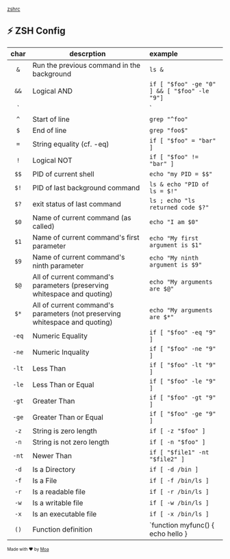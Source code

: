<sub>[zshrc](https://github.com/moatorres/zshrc)</sub>

## ⚡️ ZSH Config
| char | descrption | example |
|:-:|-|:-|
| `&` | Run the previous command in the background | `ls &` |
|`&&`| Logical AND	                                                                        |`if [ "$foo" -ge "0" ] && [ "$foo" -le "9"]`|
|`||`| Logical OR	                                                                         |`if [ "$foo" -lt "0" ] || [ "$foo" -gt "9" ]`|
|`^`| Start of line	                                                                      |`grep "^foo"`|
|`$`| End of line	                                                                        |`grep "foo$"`|
|`=`| String equality (cf. -eq)	                                                          |`if [ "$foo" = "bar" ]`|
|`!`|	Logical NOT	                                                                        |`if [ "$foo" != "bar" ]`|
|`$$`| PID of current shell	                                                               |`echo "my PID = $$"`|
|`$!`| PID of last background command	                                                     |`ls & echo "PID of ls = $!"`|
|`$?`| exit status of last command	                                                        |`ls ; echo "ls returned code $?"`|
|`$0`| Name of current command (as called)	                                                |`echo "I am $0"`|
|`$1`|    Name of current command's first parameter	                                           |`echo "My first argument is $1"`|
|`$9`|    Name of current command's ninth parameter	                                           |`echo "My ninth argument is $9"`|
|`$@`|    All of current command's parameters (preserving whitespace and quoting)	             |`echo "My arguments are $@"`|
|`$*`|    All of current command's parameters (not preserving whitespace and quoting)	         |`echo "My arguments are $*"`|
|`-eq`|   Numeric Equality	                                                                   |`if [ "$foo" -eq "9" ]`|
|`-ne`|   Numeric Inquality	                                                                  |`if [ "$foo" -ne "9" ]`|
|`-lt`|   Less Than	                                                                          |`if [ "$foo" -lt "9" ]`|
|`-le`|   Less Than or Equal	                                                                 |`if [ "$foo" -le "9" ]`|
|`-gt`|   Greater Than	                                                                       |`if [ "$foo" -gt "9" ]`|
|`-ge`|   Greater Than or Equal	                                                              |`if [ "$foo" -ge "9" ]`|
|`-z`|    String is zero length	                                                              |`if [ -z "$foo" ]`|
|`-n`|    String is not zero length	                                                          |`if [ -n "$foo" ]`|
|`-nt`|   Newer Than	                                                                         |`if [ "$file1" -nt "$file2" ]`|
|`-d`|    Is a Directory	                                                                     |`if [ -d /bin ]`|
|`-f`|    Is a File	                                                                          |`if [ -f /bin/ls ]`|
|`-r`|    Is a readable file	                                                                 |`if [ -r /bin/ls ]`|
|`-w`|    Is a writable file	                                                                 |`if [ -w /bin/ls ]`|
|`-x`|    Is an executable file	                                                              |`if [ -x /bin/ls ]`|
|`()`|	Function definition	                                                                |`function myfunc() { echo hello }|

<sub><sup>Made with ❤️ by [Moa](https://github.com/moatorres)</sup></sub>
